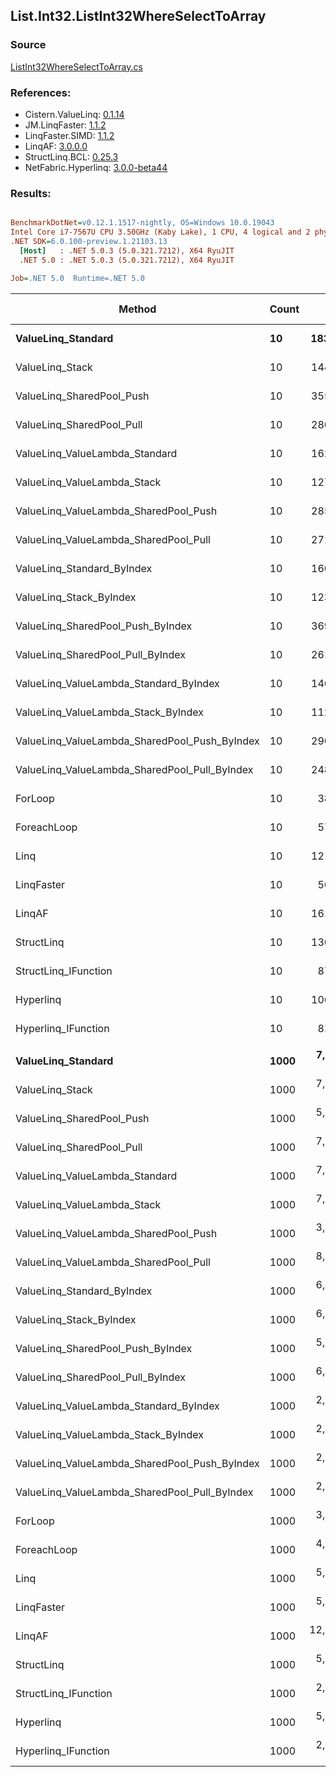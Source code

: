 ﻿## List.Int32.ListInt32WhereSelectToArray

### Source
[ListInt32WhereSelectToArray.cs](../LinqBenchmarks/List/Int32/ListInt32WhereSelectToArray.cs)

### References:
- Cistern.ValueLinq: [0.1.14](https://www.nuget.org/packages/Cistern.ValueLinq/0.1.14)
- JM.LinqFaster: [1.1.2](https://www.nuget.org/packages/JM.LinqFaster/1.1.2)
- LinqFaster.SIMD: [1.1.2](https://www.nuget.org/packages/LinqFaster.SIMD/1.0.3)
- LinqAF: [3.0.0.0](https://www.nuget.org/packages/LinqAF/3.0.0.0)
- StructLinq.BCL: [0.25.3](https://www.nuget.org/packages/StructLinq.BCL/0.25.3)
- NetFabric.Hyperlinq: [3.0.0-beta44](https://www.nuget.org/packages/NetFabric.Hyperlinq/3.0.0-beta44)

### Results:
``` ini

BenchmarkDotNet=v0.12.1.1517-nightly, OS=Windows 10.0.19043
Intel Core i7-7567U CPU 3.50GHz (Kaby Lake), 1 CPU, 4 logical and 2 physical cores
.NET SDK=6.0.100-preview.1.21103.13
  [Host]   : .NET 5.0.3 (5.0.321.7212), X64 RyuJIT
  .NET 5.0 : .NET 5.0.3 (5.0.321.7212), X64 RyuJIT

Job=.NET 5.0  Runtime=.NET 5.0  

```
|                                        Method | Count |         Mean |     Error |    StdDev | Ratio | RatioSD |  Gen 0 | Gen 1 | Gen 2 | Allocated |
|---------------------------------------------- |------ |-------------:|----------:|----------:|------:|--------:|-------:|------:|------:|----------:|
|                            **ValueLinq_Standard** |    **10** |    **183.76 ns** |  **0.335 ns** |  **0.280 ns** |  **4.77** |    **0.01** | **0.0150** |     **-** |     **-** |      **32 B** |
|                               ValueLinq_Stack |    10 |    144.53 ns |  0.432 ns |  0.404 ns |  3.75 |    0.01 | 0.0150 |     - |     - |      32 B |
|                     ValueLinq_SharedPool_Push |    10 |    355.72 ns |  0.619 ns |  0.549 ns |  9.24 |    0.03 | 0.0153 |     - |     - |      32 B |
|                     ValueLinq_SharedPool_Pull |    10 |    280.96 ns |  0.617 ns |  0.577 ns |  7.30 |    0.02 | 0.0153 |     - |     - |      32 B |
|                ValueLinq_ValueLambda_Standard |    10 |    162.66 ns |  0.341 ns |  0.302 ns |  4.22 |    0.02 | 0.0150 |     - |     - |      32 B |
|                   ValueLinq_ValueLambda_Stack |    10 |    127.35 ns |  0.393 ns |  0.348 ns |  3.31 |    0.01 | 0.0153 |     - |     - |      32 B |
|         ValueLinq_ValueLambda_SharedPool_Push |    10 |    285.27 ns |  0.972 ns |  0.862 ns |  7.41 |    0.02 | 0.0153 |     - |     - |      32 B |
|         ValueLinq_ValueLambda_SharedPool_Pull |    10 |    271.17 ns |  0.581 ns |  0.515 ns |  7.04 |    0.03 | 0.0153 |     - |     - |      32 B |
|                    ValueLinq_Standard_ByIndex |    10 |    160.74 ns |  0.470 ns |  0.416 ns |  4.17 |    0.02 | 0.0153 |     - |     - |      32 B |
|                       ValueLinq_Stack_ByIndex |    10 |    123.83 ns |  0.339 ns |  0.283 ns |  3.22 |    0.01 | 0.0150 |     - |     - |      32 B |
|             ValueLinq_SharedPool_Push_ByIndex |    10 |    369.67 ns |  0.899 ns |  0.841 ns |  9.60 |    0.03 | 0.0153 |     - |     - |      32 B |
|             ValueLinq_SharedPool_Pull_ByIndex |    10 |    261.41 ns |  0.816 ns |  0.723 ns |  6.79 |    0.03 | 0.0153 |     - |     - |      32 B |
|        ValueLinq_ValueLambda_Standard_ByIndex |    10 |    146.31 ns |  0.624 ns |  0.553 ns |  3.80 |    0.01 | 0.0150 |     - |     - |      32 B |
|           ValueLinq_ValueLambda_Stack_ByIndex |    10 |    112.77 ns |  0.161 ns |  0.134 ns |  2.93 |    0.01 | 0.0151 |     - |     - |      32 B |
| ValueLinq_ValueLambda_SharedPool_Push_ByIndex |    10 |    290.52 ns |  0.884 ns |  0.739 ns |  7.54 |    0.03 | 0.0153 |     - |     - |      32 B |
| ValueLinq_ValueLambda_SharedPool_Pull_ByIndex |    10 |    248.06 ns |  0.800 ns |  0.709 ns |  6.44 |    0.03 | 0.0153 |     - |     - |      32 B |
|                                       ForLoop |    10 |     38.51 ns |  0.111 ns |  0.099 ns |  1.00 |    0.00 | 0.0497 |     - |     - |     104 B |
|                                   ForeachLoop |    10 |     57.04 ns |  0.282 ns |  0.250 ns |  1.48 |    0.01 | 0.0497 |     - |     - |     104 B |
|                                          Linq |    10 |    121.72 ns |  0.461 ns |  0.409 ns |  3.16 |    0.01 | 0.1068 |     - |     - |     224 B |
|                                    LinqFaster |    10 |     56.86 ns |  0.350 ns |  0.292 ns |  1.48 |    0.01 | 0.0496 |     - |     - |     104 B |
|                                        LinqAF |    10 |    161.65 ns |  0.523 ns |  0.437 ns |  4.20 |    0.02 | 0.0341 |     - |     - |      72 B |
|                                    StructLinq |    10 |    130.02 ns |  0.226 ns |  0.176 ns |  3.38 |    0.01 | 0.0610 |     - |     - |     128 B |
|                          StructLinq_IFunction |    10 |     87.82 ns |  0.177 ns |  0.157 ns |  2.28 |    0.01 | 0.0153 |     - |     - |      32 B |
|                                     Hyperlinq |    10 |    106.90 ns |  0.317 ns |  0.297 ns |  2.78 |    0.01 | 0.0153 |     - |     - |      32 B |
|                           Hyperlinq_IFunction |    10 |     81.71 ns |  0.191 ns |  0.169 ns |  2.12 |    0.01 | 0.0153 |     - |     - |      32 B |
|                                               |       |              |           |           |       |         |        |       |       |           |
|                            **ValueLinq_Standard** |  **1000** |  **7,734.62 ns** | **10.763 ns** |  **9.541 ns** |  **2.39** |    **0.01** | **1.9684** |     **-** |     **-** |   **4,144 B** |
|                               ValueLinq_Stack |  1000 |  7,300.52 ns | 21.446 ns | 19.011 ns |  2.25 |    0.01 | 1.9760 |     - |     - |   4,144 B |
|                     ValueLinq_SharedPool_Push |  1000 |  5,263.35 ns | 11.880 ns | 10.531 ns |  1.62 |    0.01 | 0.9689 |     - |     - |   2,040 B |
|                     ValueLinq_SharedPool_Pull |  1000 |  7,174.05 ns | 13.071 ns | 11.587 ns |  2.21 |    0.01 | 0.9689 |     - |     - |   2,040 B |
|                ValueLinq_ValueLambda_Standard |  1000 |  7,408.48 ns | 23.560 ns | 22.038 ns |  2.29 |    0.01 | 1.9760 |     - |     - |   4,144 B |
|                   ValueLinq_ValueLambda_Stack |  1000 |  7,212.78 ns | 18.150 ns | 16.090 ns |  2.23 |    0.01 | 1.9760 |     - |     - |   4,144 B |
|         ValueLinq_ValueLambda_SharedPool_Push |  1000 |  3,789.91 ns |  8.040 ns |  7.127 ns |  1.17 |    0.01 | 0.9689 |     - |     - |   2,040 B |
|         ValueLinq_ValueLambda_SharedPool_Pull |  1000 |  8,083.60 ns | 14.682 ns | 13.016 ns |  2.50 |    0.01 | 0.9613 |     - |     - |   2,040 B |
|                    ValueLinq_Standard_ByIndex |  1000 |  6,210.86 ns | 15.235 ns | 13.506 ns |  1.92 |    0.01 | 1.9760 |     - |     - |   4,144 B |
|                       ValueLinq_Stack_ByIndex |  1000 |  6,718.00 ns | 31.583 ns | 26.373 ns |  2.07 |    0.01 | 1.9760 |     - |     - |   4,144 B |
|             ValueLinq_SharedPool_Push_ByIndex |  1000 |  5,502.95 ns | 14.137 ns | 11.805 ns |  1.70 |    0.01 | 0.9689 |     - |     - |   2,040 B |
|             ValueLinq_SharedPool_Pull_ByIndex |  1000 |  6,100.70 ns | 10.527 ns |  9.332 ns |  1.88 |    0.01 | 0.9689 |     - |     - |   2,040 B |
|        ValueLinq_ValueLambda_Standard_ByIndex |  1000 |  2,427.07 ns | 10.986 ns |  9.739 ns |  0.75 |    0.00 | 1.9798 |     - |     - |   4,144 B |
|           ValueLinq_ValueLambda_Stack_ByIndex |  1000 |  2,545.35 ns |  9.706 ns |  9.079 ns |  0.79 |    0.01 | 1.9798 |     - |     - |   4,144 B |
| ValueLinq_ValueLambda_SharedPool_Push_ByIndex |  1000 |  2,989.63 ns |  8.605 ns |  7.628 ns |  0.92 |    0.00 | 0.9727 |     - |     - |   2,040 B |
| ValueLinq_ValueLambda_SharedPool_Pull_ByIndex |  1000 |  2,501.45 ns | 25.102 ns | 22.252 ns |  0.77 |    0.01 | 0.9727 |     - |     - |   2,040 B |
|                                       ForLoop |  1000 |  3,239.97 ns | 18.747 ns | 15.655 ns |  1.00 |    0.00 | 3.0289 |     - |     - |   6,344 B |
|                                   ForeachLoop |  1000 |  4,652.54 ns | 44.776 ns | 39.693 ns |  1.44 |    0.02 | 3.0289 |     - |     - |   6,344 B |
|                                          Linq |  1000 |  5,553.37 ns | 19.236 ns | 17.993 ns |  1.71 |    0.01 | 2.1896 |     - |     - |   4,592 B |
|                                    LinqFaster |  1000 |  5,975.44 ns | 34.921 ns | 30.957 ns |  1.84 |    0.01 | 3.0289 |     - |     - |   6,344 B |
|                                        LinqAF |  1000 | 12,725.67 ns | 20.448 ns | 17.075 ns |  3.93 |    0.02 | 3.0060 |     - |     - |   6,312 B |
|                                    StructLinq |  1000 |  5,856.75 ns | 24.407 ns | 20.381 ns |  1.81 |    0.01 | 1.0147 |     - |     - |   2,136 B |
|                          StructLinq_IFunction |  1000 |  2,883.65 ns |  8.305 ns |  7.362 ns |  0.89 |    0.00 | 0.9727 |     - |     - |   2,040 B |
|                                     Hyperlinq |  1000 |  5,042.46 ns | 20.269 ns | 16.926 ns |  1.56 |    0.01 | 0.9689 |     - |     - |   2,040 B |
|                           Hyperlinq_IFunction |  1000 |  2,393.10 ns | 10.533 ns |  9.337 ns |  0.74 |    0.00 | 0.9727 |     - |     - |   2,040 B |

